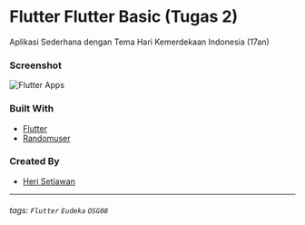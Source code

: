
# Flutter Flutter Basic (Tugas 2)
Aplikasi Sederhana dengan Tema Hari Kemerdekaan Indonesia (17an)

### Screenshot
![Flutter Apps](https://res.cloudinary.com/alhanifdev/image/upload/c_scale,w_308/v1574268183/device-2019-11-20-234135_tlxb6q.png "source: flutterappdev.com")

### Built With
- [Flutter](https://flutter.dev)
- [Randomuser](https://randomuser.me)

### Created By
- [Heri Setiawan](https://github.com/heriproj)

---

###### tags: `Flutter` `Eudeka` `OSG08`
